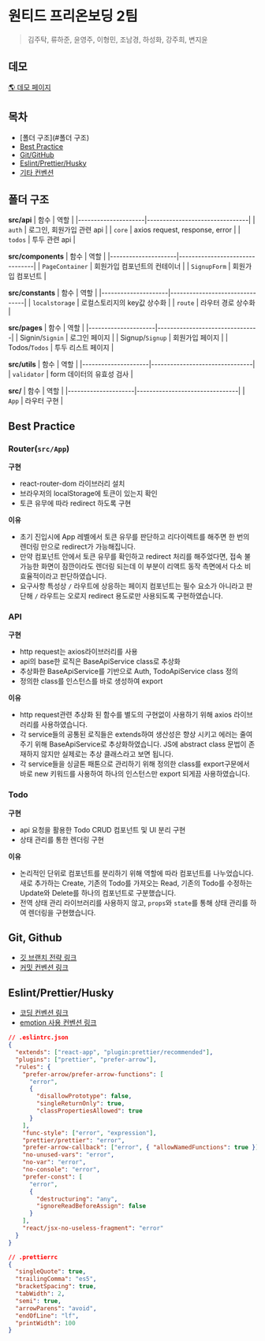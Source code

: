 # 원티드 프리온보딩 2팀

> 김주탁, 류하준, 윤영주, 이형민, 조남경, 하성화, 강주희, 변지윤

## 데모

[🌎 데모 페이지](https://wanted-pre-onboarding-fe-team2-todos.netlify.app)

## 목차

- [폴더 구조](#폴더 구조)
- [Best Practice](#Best-Practice)
- [Git/GitHub](#Git/GitHub)
- [Eslint/Prettier/Husky](#Eslint/Prettier/Husky)
- [기타 컨벤션](#기타-컨벤션)

## 폴더 구조

**src/api**
| 함수 | 역할 |
|---------------------|--------------------------------|
| `auth` | 로그인, 회원가입 관련 api |
| `core` | axios request, response, error |
| `todos` | 투두 관련 api |

**src/components**
| 함수 | 역할 |
|---------------------|--------------------------------|
| `PageContainer` | 회원가입 컴포넌트의 컨테이너 |
| `SignupForm` | 회원가입 컴포넌트 |

**src/constants**
| 함수 | 역할 |
|---------------------|--------------------------------|
| `localstorage` | 로컬스토리지의 key값 상수화 |
| `route` | 라우터 경로 상수화 |

**src/pages**
| 함수 | 역할 |
|---------------------|--------------------------------|
| Signin/`Signin` | 로그인 페이지 |
| Signup/`Signup` | 회원가입 페이지 |
| Todos/`Todos` | 투두 리스트 페이지 |

**src/utils**
| 함수 | 역할 |
|---------------------|--------------------------------|
| `validator` | form 데이터의 유효성 검사 |

**src/**
| 함수 | 역할 |
|---------------------|--------------------------------|
| `App` | 라우터 구현 |

## Best Practice

### Router(`src/App`)

**구현**

- react-router-dom 라이브러리 설치
- 브라우저의 localStorage에 토큰이 있는지 확인
- 토큰 유무에 따라 redirect 하도록 구현

**이유**

- 초기 진입시에 App 레벨에서 토큰 유무를 판단하고 리다이렉트를 해주면 한 번의 렌더링 만으로 redirect가 가능해집니다.
- 만약 컴포넌트 안에서 토큰 유무를 확인하고 redirect 처리를 해주었다면, 접속 불가능한 화면이 잠깐이라도 렌더링 되는데 이 부분이 리액트 동작 측면에서 다소 비효율적이라고 판단하였습니다.
- 요구사항 특성상 `/` 라우트에 상응하는 페이지 컴포넌트는 필수 요소가 아니라고 판단해 `/` 라우트는 오로지 redirect 용도로만 사용되도록 구현하였습니다.

### API

**구현**

- http request는 axios라이브러리를 사용
- api의 base한 로직은 BaseApiService class로 추상화
- 추상화한 BaseApiService를 기반으로 Auth, TodoApiService class 정의
- 정의한 class를 인스턴스를 바로 생성하여 export

**이유**

- http request관련 추상화 된 함수를 별도의 구현없이 사용하기 위해 axios 라이브러리를 사용하였습니다.
- 각 service들의 공통된 로직들은 extends하여 생산성은 향상 시키고 에러는 줄여주기 위해 BaseApiService로 추상화하였습니다. JS에 abstract class 문법이 존재하지 않지만 실제로는 추상 클래스라고 보면 됩니다.
- 각 service들을 싱글톤 패톤으로 관리하기 위해 정의한 class를 export구문에서 바로 new 키워드를 사용하여 하나의 인스턴스만 export 되게끔 사용하였습니다.

### Todo

**구현**

- api 요청을 활용한 Todo CRUD 컴포넌트 및 UI 분리 구현
- 상태 관리를 통한 렌더링 구현

**이유**

- 논리적인 단위로 컴포넌트를 분리하기 위해 역할에 따라 컴포넌트를 나누었습니다. 새로 추가하는 Create, 기존의 Todo를 가져오는 Read, 기존의 Todo를 수정하는 Update와 Delete를 하나의 컴포넌트로 구분했습니다.
- 전역 상태 관리 라이브러리를 사용하지 않고, `props`와 `state`를 통해 상태 관리를 하여 렌더링을 구현했습니다.

## Git, Github

- [깃 브랜치 전략 링크](https://github.com/wanted-pre-onboarding-fe-6th-team2/todo-list/wiki/git-branch-%EC%A0%84%EB%9E%B5)
- [커밋 컨벤션 링크](https://github.com/wanted-pre-onboarding-fe-6th-team2/todo-list/wiki/%EC%BB%A4%EB%B0%8B-%EC%BB%A8%EB%B2%A4%EC%85%98)

## Eslint/Prettier/Husky

- [코딩 컨벤션 링크](https://github.com/wanted-pre-onboarding-fe-6th-team2/todo-list/wiki/%EC%BD%94%EB%94%A9-%EC%BB%A8%EB%B2%A4%EC%85%98)
- [emotion 사용 컨벤션 링크](https://github.com/wanted-pre-onboarding-fe-6th-team2/todo-list/wiki/emotion-%EC%82%AC%EC%9A%A9-%EC%BB%A8%EB%B2%A4%EC%85%98)

```JSON
// .eslintrc.json
{
  "extends": ["react-app", "plugin:prettier/recommended"],
  "plugins": ["prettier", "prefer-arrow"],
  "rules": {
    "prefer-arrow/prefer-arrow-functions": [
      "error",
      {
        "disallowPrototype": false,
        "singleReturnOnly": true,
        "classPropertiesAllowed": true
      }
    ],
    "func-style": ["error", "expression"],
    "prettier/prettier": "error",
    "prefer-arrow-callback": ["error", { "allowNamedFunctions": true }],
    "no-unused-vars": "error",
    "no-var": "error",
    "no-console": "error",
    "prefer-const": [
      "error",
      {
        "destructuring": "any",
        "ignoreReadBeforeAssign": false
      }
    ],
    "react/jsx-no-useless-fragment": "error"
  }
}
```

```JSON
// .prettierrc
{
  "singleQuote": true,
  "trailingComma": "es5",
  "bracketSpacing": true,
  "tabWidth": 2,
  "semi": true,
  "arrowParens": "avoid",
  "endOfLine": "lf",
  "printWidth": 100
}
```
